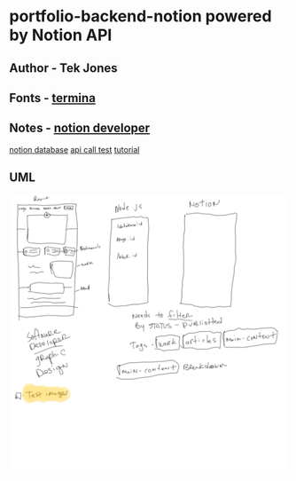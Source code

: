 # portfolio-backend-notion powered by Notion API

## Author - Tek Jones

## Fonts - [termina](https://fonts.adobe.com/fonts/termina#fonts-section)

## Notes - [notion developer](https://developers.notion.com/reference/get-page)
  [notion database](https://www.notion.so/7a7fedddcd334c719c4b264a5587237c?v=7b8bd30928864c57be3dcb622e253c84)
  [api call test](https://okizoo.postman.co/workspace/My-Workspace~98d1d418-ef9d-4332-8e99-45989cc63c39/request/create?requestId=03bcf791-f845-4428-a652-0be62da2a2f5)
  [tutorial](https://www.youtube.com/watch?v=pKN0ppku7ak&list=LL&index=2&t=904s)


  ## UML
  ![UML](MVC.png)